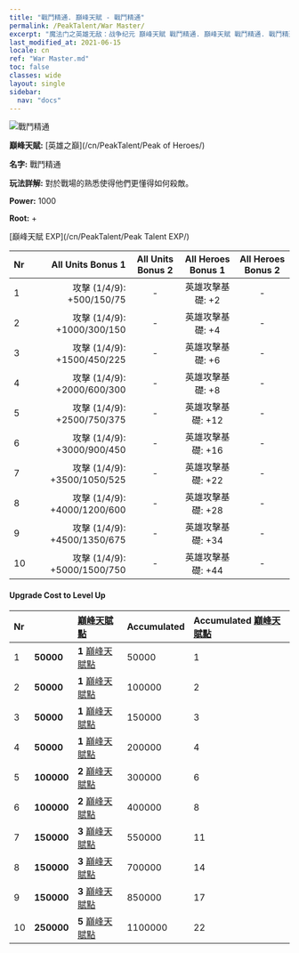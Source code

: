 ```yaml
---
title: "戰鬥精通. 巔峰天賦 - 戰鬥精通"
permalink: /PeakTalent/War Master/
excerpt: "魔法门之英雄无敌：战争纪元 巔峰天賦 戰鬥精通. 巔峰天賦 戰鬥精通. 戰鬥精通"
last_modified_at: 2021-06-15
locale: cn
ref: "War Master.md"
toc: false
classes: wide
layout: single
sidebar:
  nav: "docs"
---
```


  ![戰鬥精通](/images/pt/talent_1001.png)

  **巔峰天賦:** [英雄之巔](/cn/PeakTalent/Peak of Heroes/)

  **名字:** 戰鬥精通

  **玩法詳解:** 對於戰場的熟悉使得他們更懂得如何殺敵。

  **Power:** 1000

  **Root:** +

  [巔峰天賦 EXP](/cn/PeakTalent/Peak Talent EXP/)

  | Nr | All Units Bonus 1 | All Units Bonus 2 | All Heroes Bonus 1 | All Heroes Bonus 2 |
  |:---|--------------:|:-------------:|:-------------:|:-------------:|
  | 1 | 攻擊 (1/4/9): +500/150/75 | - | 英雄攻擊基礎: +2 | - |
  | 2 | 攻擊 (1/4/9): +1000/300/150 | - | 英雄攻擊基礎: +4 | - |
  | 3 | 攻擊 (1/4/9): +1500/450/225 | - | 英雄攻擊基礎: +6 | - |
  | 4 | 攻擊 (1/4/9): +2000/600/300 | - | 英雄攻擊基礎: +8 | - |
  | 5 | 攻擊 (1/4/9): +2500/750/375 | - | 英雄攻擊基礎: +12 | - |
  | 6 | 攻擊 (1/4/9): +3000/900/450 | - | 英雄攻擊基礎: +16 | - |
  | 7 | 攻擊 (1/4/9): +3500/1050/525 | - | 英雄攻擊基礎: +22 | - |
  | 8 | 攻擊 (1/4/9): +4000/1200/600 | - | 英雄攻擊基礎: +28 | - |
  | 9 | 攻擊 (1/4/9): +4500/1350/675 | - | 英雄攻擊基礎: +34 | - |
  | 10 | 攻擊 (1/4/9): +5000/1500/750 | - | 英雄攻擊基礎: +44 | - |


#### Upgrade Cost to Level Up

  | Nr | <i class="fas fa-coins"/> | [巔峰天賦點](/cn/Items/con_934/) | Accumulated <i class="fas fa-coins"/> | Accumulated [巔峰天賦點](/cn/Items/con_934/) |
  |:---|:--------------|:-------------|:-------------|:-------------|
  | 1 | **50000** | **1** [巔峰天賦點](/cn/Items/con_934/) | 50000 | 1 |
  | 2 | **50000** | **1** [巔峰天賦點](/cn/Items/con_934/) | 100000 | 2 |
  | 3 | **50000** | **1** [巔峰天賦點](/cn/Items/con_934/) | 150000 | 3 |
  | 4 | **50000** | **1** [巔峰天賦點](/cn/Items/con_934/) | 200000 | 4 |
  | 5 | **100000** | **2** [巔峰天賦點](/cn/Items/con_934/) | 300000 | 6 |
  | 6 | **100000** | **2** [巔峰天賦點](/cn/Items/con_934/) | 400000 | 8 |
  | 7 | **150000** | **3** [巔峰天賦點](/cn/Items/con_934/) | 550000 | 11 |
  | 8 | **150000** | **3** [巔峰天賦點](/cn/Items/con_934/) | 700000 | 14 |
  | 9 | **150000** | **3** [巔峰天賦點](/cn/Items/con_934/) | 850000 | 17 |
  | 10 | **250000** | **5** [巔峰天賦點](/cn/Items/con_934/) | 1100000 | 22 |
